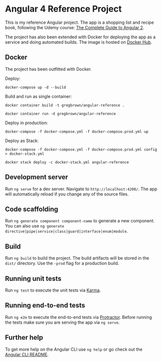 # Angular 4 Reference Project

This is my reference Angular project. The app is a shopping list and recipe book, following the Udemy course: 
[The Complete Guide to Angular 2](https://www.udemy.com/the-complete-guide-to-angular-2).

The project has also been extended with Docker for deploying the app as a service and doing automated builds. The image is
hosted on [Docker Hub](https://cloud.docker.com/swarm/gregbrown/repository/docker/gregbrown/angular-reference).

## Docker 

The project has been outfitted with Docker.

Deploy:

```console
docker-compose up -d --build
```

Build and run as single container:
```console
docker container build -t gregbrown/angular-reference .

docker container run -d gregbrown/angular-reference
```

Deploy in production:

```console
docker-compose -f docker-compose.yml -f docker-compose.prod.yml up
```

Deploy as Stack:

```console
docker-compose -f docker-compose.yml -f docker-compose.prod.yml config > docker-stack.yml

docker stack deploy -c docker-stack.yml angular-reference
```

## Development server

Run `ng serve` for a dev server. Navigate to `http://localhost:4200/`. The app will automatically reload if you change any of the source files.

## Code scaffolding

Run `ng generate component component-name` to generate a new component. You can also use `ng generate directive|pipe|service|class|guard|interface|enum|module`.

## Build

Run `ng build` to build the project. The build artifacts will be stored in the `dist/` directory. Use the `-prod` flag for a production build.

## Running unit tests

Run `ng test` to execute the unit tests via [Karma](https://karma-runner.github.io).

## Running end-to-end tests

Run `ng e2e` to execute the end-to-end tests via [Protractor](http://www.protractortest.org/).
Before running the tests make sure you are serving the app via `ng serve`.

## Further help

To get more help on the Angular CLI use `ng help` or go check out the [Angular CLI README](https://github.com/angular/angular-cli/blob/master/README.md).



